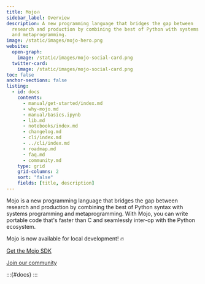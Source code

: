 ```yaml
---
title: Mojo🔥
sidebar_label: Overview
description: A new programming language that bridges the gap between
  research and production by combining the best of Python with systems
  and metaprogramming.
image: /static/images/mojo-hero.png
website:
  open-graph:
    image: /static/images/mojo-social-card.png
  twitter-card:
    image: /static/images/mojo-social-card.png
toc: false
anchor-sections: false
listing:
  - id: docs
    contents:
      - manual/get-started/index.md
      - why-mojo.md
      - manual/basics.ipynb
      - lib.md
      - notebooks/index.md
      - changelog.md
      - cli/index.md
      - ../cli/index.md
      - roadmap.md
      - faq.md
      - community.md
    type: grid
    grid-columns: 2
    sort: "false"
    fields: [title, description]
---
```


Mojo is a new programming language that bridges the gap between research and
production by combining the best of Python syntax with systems programming and
metaprogramming. With Mojo, you can write portable code that's faster than C
and seamlessly inter-op with the Python ecosystem.

Mojo is now available for local development! 🔥

<p><a class="modLink" href="https://developer.modular.com/download">Get the Mojo
SDK</a></p>

<p><a class="modLink" href="/mojo/community.html">Join our community</a></p>

:::{#docs}
:::
